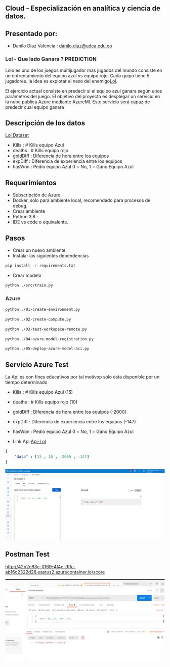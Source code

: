 ## Cloud - Especialización en analítica y ciencia de datos.

## Presentado por:

- Danilo Diaz Valencia : danilo.diaz@udea.edu.co



### Lol - Que lado Ganara ? PREDICTION

Lolo es uno de los juegos multijugador mas jugados del mundo consiste en un enfrentamiento del equipo azul vs equipo rojo. Cada quipo tiene 5 jugadores. la idea es explotar el nexo del enemigo[Lol](https://es.wikipedia.org/wiki/League_of_Legends).

El ejercicio actual consiste en predecir si el equipo azul ganara según unos parámetros del juego. El objetivo del proyecto es desplegar un servicio   en la nube publica Azure mediante AzureMl. Este servicio será capaz de predecir cual equipo ganara


## Descripción de los datos
[Lol Dataset](https://www.kaggle.com/bobbyscience/league-of-legends-soloq-ranked-games)

- Kills : # Kills equipo Azul
- deaths : # Kills equipo rojo
- goldDiff : Diferencia de hora entre los equipos
- expDiff : Diferencia de experiencia entre los equipos
- hasWon : Pedio equipo Azul 0 = No, 1 = Gano Equipo Azul


## Requerimientos

- Subscripción de Azure.
- Docker, solo para ambiente local, recomendado para procesos de debug.
- Crear ambiente
- Python 3.8 -
- IDE vs code o equivalente.

## Pasos

- Crear un nuevo ambiente 
- Instalar las siguientes dependencias

```bash
pip install -r requirements.txt
```
- Crear modelo 

```bash
python ./src/train.py
```

### Azure

```bash
python ./01-create-environment.py
```


```bash
python ./02-create-compute.py
```

```bash
python ./03-test-workspace-remote.py
```

```bash
python ./04-azure-model-registration.py
```

```bash
python ./05-deploy-azure-model-aci.py
```


## Servicio Azure Test


La Api es con fines educativos por tal motivop solo esta disponible por un tiempo determinado 


- Kills : # Kills equipo Azul (15)
- deaths : # Kills equipo rojo (10)
- goldDiff : Diferencia de hora entre los equipos (-2000)
- expDiff : Diferencia de experiencia entre los equipos (-147)
- hasWon : Pedio equipo Azul 0 = No, 1 = Gano Equipo Azul 

- Link Api [Api-Lol](http://42b2e83c-0169-4f4e-9ffc-ab16c2322d28.eastus2.azurecontainer.io/score)



```yaml
{
    "data" : [15 , 10 , -2000 , -147]
}

```


![Test Model Azure](img/img1.png)

## Postman Test

http://42b2e83c-0169-4f4e-9ffc-ab16c2322d28.eastus2.azurecontainer.io/score

![Test Model Azure](img/img2.png)